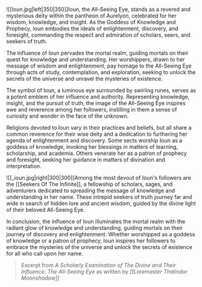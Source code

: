 ![[Ioun.jpg|left|350|350]]Ioun, the All-Seeing Eye, stands as a revered and mysterious deity within the pantheon of Aurelyon, celebrated for her wisdom, knowledge, and insight. As the Goddess of Knowledge and Prophecy, Ioun embodies the ideals of enlightenment, discovery, and foresight, commanding the respect and admiration of scholars, seers, and seekers of truth.

The influence of Ioun pervades the mortal realm, guiding mortals on their quest for knowledge and understanding. Her worshippers, drawn to her message of wisdom and enlightenment, pay homage to the All-Seeing Eye through acts of study, contemplation, and exploration, seeking to unlock the secrets of the universe and unravel the mysteries of existence.

The symbol of Ioun, a luminous eye surrounded by swirling runes, serves as a potent emblem of her influence and authority. Representing knowledge, insight, and the pursuit of truth, the image of the All-Seeing Eye inspires awe and reverence among her followers, instilling in them a sense of curiosity and wonder in the face of the unknown.

Religions devoted to Ioun vary in their practices and beliefs, but all share a common reverence for their wise deity and a dedication to furthering her agenda of enlightenment and discovery. Some sects worship Ioun as a goddess of knowledge, invoking her blessings in matters of learning, scholarship, and academia. Others venerate her as a patron of prophecy and foresight, seeking her guidance in matters of divination and interpretation.

![[_ioun.jpg|right|300|300]]Among the most devout of Ioun's followers are the [[Seekers Of The Infinite]], a fellowship of scholars, sages, and adventurers dedicated to spreading the message of knowledge and understanding in her name. These intrepid seekers of truth journey far and wide in search of hidden lore and ancient wisdom, guided by the divine light of their beloved All-Seeing Eye.

In conclusion, the influence of Ioun illuminates the mortal realm with the radiant glow of knowledge and understanding, guiding mortals on their journey of discovery and enlightenment. Whether worshipped as a goddess of knowledge or a patron of prophecy, Ioun inspires her followers to embrace the mysteries of the universe and unlock the secrets of existence for all who call upon her name.

> Excerpt from _A Scholarly Examination of The Divine and Their Influence: The All-Seeing Eye_ as written by *[[Loremaster Thalindor Moonshadow]]*